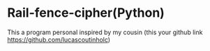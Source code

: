 # Rail-fence-cipher(Python)
This a program personal inspired by my cousin (this your github link https://github.com/lucascoutinholc)

